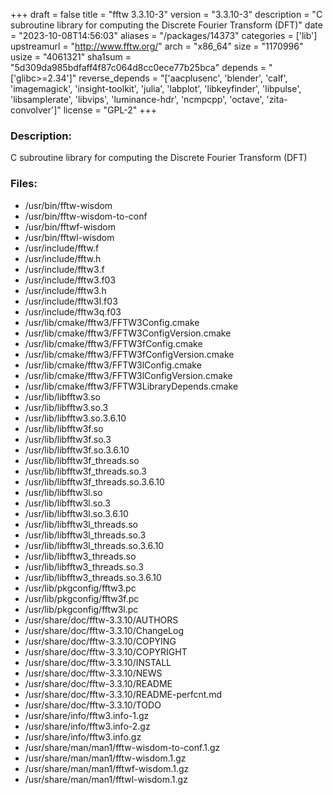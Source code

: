 +++
draft = false
title = "fftw 3.3.10-3"
version = "3.3.10-3"
description = "C subroutine library for computing the Discrete Fourier Transform (DFT)"
date = "2023-10-08T14:56:03"
aliases = "/packages/14373"
categories = ['lib']
upstreamurl = "http://www.fftw.org/"
arch = "x86_64"
size = "1170996"
usize = "4061321"
sha1sum = "5d309da985bdfaff4f87c064d8cc0ece77b25bca"
depends = "['glibc>=2.34']"
reverse_depends = "['aacplusenc', 'blender', 'calf', 'imagemagick', 'insight-toolkit', 'julia', 'labplot', 'libkeyfinder', 'libpulse', 'libsamplerate', 'libvips', 'luminance-hdr', 'ncmpcpp', 'octave', 'zita-convolver']"
license = "GPL-2"
+++
### Description: 
C subroutine library for computing the Discrete Fourier Transform (DFT)

### Files: 
* /usr/bin/fftw-wisdom
* /usr/bin/fftw-wisdom-to-conf
* /usr/bin/fftwf-wisdom
* /usr/bin/fftwl-wisdom
* /usr/include/fftw.f
* /usr/include/fftw.h
* /usr/include/fftw3.f
* /usr/include/fftw3.f03
* /usr/include/fftw3.h
* /usr/include/fftw3l.f03
* /usr/include/fftw3q.f03
* /usr/lib/cmake/fftw3/FFTW3Config.cmake
* /usr/lib/cmake/fftw3/FFTW3ConfigVersion.cmake
* /usr/lib/cmake/fftw3/FFTW3fConfig.cmake
* /usr/lib/cmake/fftw3/FFTW3fConfigVersion.cmake
* /usr/lib/cmake/fftw3/FFTW3lConfig.cmake
* /usr/lib/cmake/fftw3/FFTW3lConfigVersion.cmake
* /usr/lib/cmake/fftw3/FFTW3LibraryDepends.cmake
* /usr/lib/libfftw3.so
* /usr/lib/libfftw3.so.3
* /usr/lib/libfftw3.so.3.6.10
* /usr/lib/libfftw3f.so
* /usr/lib/libfftw3f.so.3
* /usr/lib/libfftw3f.so.3.6.10
* /usr/lib/libfftw3f_threads.so
* /usr/lib/libfftw3f_threads.so.3
* /usr/lib/libfftw3f_threads.so.3.6.10
* /usr/lib/libfftw3l.so
* /usr/lib/libfftw3l.so.3
* /usr/lib/libfftw3l.so.3.6.10
* /usr/lib/libfftw3l_threads.so
* /usr/lib/libfftw3l_threads.so.3
* /usr/lib/libfftw3l_threads.so.3.6.10
* /usr/lib/libfftw3_threads.so
* /usr/lib/libfftw3_threads.so.3
* /usr/lib/libfftw3_threads.so.3.6.10
* /usr/lib/pkgconfig/fftw3.pc
* /usr/lib/pkgconfig/fftw3f.pc
* /usr/lib/pkgconfig/fftw3l.pc
* /usr/share/doc/fftw-3.3.10/AUTHORS
* /usr/share/doc/fftw-3.3.10/ChangeLog
* /usr/share/doc/fftw-3.3.10/COPYING
* /usr/share/doc/fftw-3.3.10/COPYRIGHT
* /usr/share/doc/fftw-3.3.10/INSTALL
* /usr/share/doc/fftw-3.3.10/NEWS
* /usr/share/doc/fftw-3.3.10/README
* /usr/share/doc/fftw-3.3.10/README-perfcnt.md
* /usr/share/doc/fftw-3.3.10/TODO
* /usr/share/info/fftw3.info-1.gz
* /usr/share/info/fftw3.info-2.gz
* /usr/share/info/fftw3.info.gz
* /usr/share/man/man1/fftw-wisdom-to-conf.1.gz
* /usr/share/man/man1/fftw-wisdom.1.gz
* /usr/share/man/man1/fftwf-wisdom.1.gz
* /usr/share/man/man1/fftwl-wisdom.1.gz

